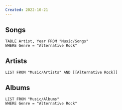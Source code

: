```yaml
---
Created: 2022-10-21 
---
```

Songs
---
```dataview
TABLE Artist, Year FROM "Music/Songs"
WHERE Genre = "Alternative Rock"
```
Artists
---
```dataview
LIST FROM "Music/Artists" AND [[Alternative Rock]]
```
Albums
---
```dataview
LIST FROM "Music/Albums"
WHERE Genre = "Alternative Rock"
```